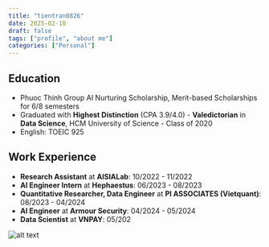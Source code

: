 ```yaml
---
title: "tientran0826"
date: 2025-02-10
draft: false
tags: ["profile", "about me"]
categories: ["Personal"]
---
```


## Education  
- Phuoc Thinh Group AI Nurturing Scholarship, Merit-based Scholarships for 6/8 semesters  
- Graduated with **Highest Distinction** (CPA 3.9/4.0) - **Valedictorian** in **Data Science**, HCM University of Science - Class of 2020  
- English: TOEIC 925  

## Work Experience  
- **Research Assistant** at **AISIALab**: 10/2022 - 11/2022  
- **AI Engineer Intern** at **Hephaestus**: 06/2023 - 08/2023  
- **Quantitative Researcher, Data Engineer** at **PI ASSOCIATES (Vietquant)**: 08/2023 - 04/2024  
- **AI Engineer** at **Armour Security**: 04/2024 - 05/2024  
- **Data Scientist** at **VNPAY**: 05/202


![alt text](https://media.licdn.com/dms/image/v2/D562DAQEPwoC8r-MSlQ/profile-treasury-image-shrink_8192_8192/profile-treasury-image-shrink_8192_8192/0/1731430715573?e=1742576400&v=beta&t=Fcoly1iqzLwgLBrwxJu4NKLj-BAYVtXi_5YiAb80qlI)


